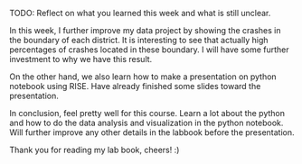 TODO: Reflect on what you learned this week and what is still unclear.

In this week, I further improve my data project by showing the crashes in the boundary of each district. It is interesting to see that actually high percentages of crashes located in these boundary. I will have some further investment to why we have this result.

On the other hand, we also learn how to make a presentation on python notebook using RISE. Have already finished some slides toward the presentation.

In conclusion, feel pretty well for this course. Learn a lot about the python and
how to do the data analysis and visualization in the python notebook. Will further improve any other details in the labbook before the presentation.

Thank you for reading my lab book, cheers! :)
